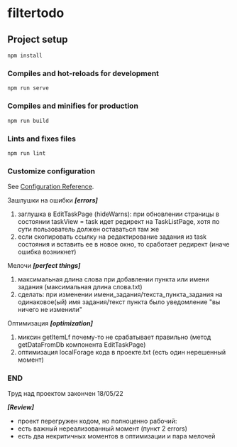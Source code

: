 # filtertodo

## Project setup
```
npm install
```

### Compiles and hot-reloads for development
```
npm run serve
```

### Compiles and minifies for production
```
npm run build
```

### Lints and fixes files
```
npm run lint
```

### Customize configuration
See [Configuration Reference](https://cli.vuejs.org/config/).

Зашлушки на ошибки ***[errors]***

1. заглушка в EditTaskPage (hideWarns): при обновлении страницы в состоянии taskView = task идет редирект на TaskListPage, хотя по сути пользователь должен оставаться там же
2. если скопировать ссылку на редактирование задания из task состояния и вставить ее в новое окно, то сработает редирект (иначе ошибка возникнет)

Мелочи ***[perfect things]***

1. максимальная длина слова при добавлении пункта или имени задания (максимальная длина слова.txt)
2. сделать: при изменении имени_задания/текста_пункта_задания на одинаковое(ый) имя задания/текст пункта было уведомление "вы ничего не изменили"

Оптимизация ***[optimization]***

1. миксин getItemLf почему-то не срабатывает правильно (метод getDataFromDb компонента EditTaskPage)
2. оптимизация localForage кода в проекте.txt (есть один нерешенный момент)

### END

Труд над проектом закончен 18/05/22

***[Review]***

- проект перегружен кодом, но полноценно рабочий: 
- есть важный нереализованный момент (пункт 2 errors)
- есть два некритичных моментов в оптимизации и пара мелочей
